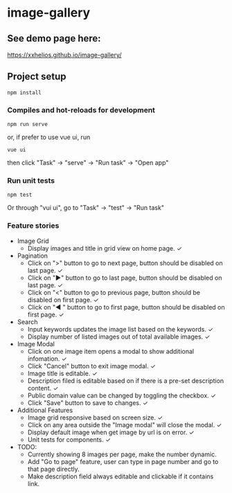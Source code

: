 # image-gallery

## See demo page here:

https://xxhelios.github.io/image-gallery/

## Project setup
```
npm install
```

### Compiles and hot-reloads for development
```
npm run serve
```
or, if prefer to use vue ui, run
```
vue ui
```
then click "Task" -> "serve" -> "Run task" -> "Open app"

### Run unit tests
```
npm test
```
Or through "vui ui", go to "Task" -> "test" -> "Run task"

### Feature stories
- Image Grid
  - Display images and title in grid view on home page. ✓
- Pagination
  - Click on ">" button to go to next page, button should be disabled on last page. ✓
  - Click on "►" button to go to last page, button should be disabled on last page. ✓
  - Click on "<" button to go to previous page, button should be disabled on first page. ✓
  - Click on "◄ " button to go to first page, button should be disabled on first page. ✓
- Search
  - Input keywords updates the image list based on the keywords. ✓
  - Display number of listed images out of total available images. ✓
- Image Modal
  - Click on one image item opens a modal to show additional infomation. ✓
  - Click "Cancel" button to exit image modal. ✓
  - Image title is editable. ✓
  - Description filed is editable based on if there is a pre-set description content. ✓
  - Public domain value can be changed by toggling the checkbox. ✓
  - Click "Save" button to save to changes. ✓
- Additional Features
  - Image grid responsive based on screen size. ✓
  - Click on any area outside the "Image modal" will close the modal. ✓
  - Display default image when get image by url is on error. ✓
  - Unit tests for components. ✓
- TODO:
  - Currently showing 8 images per page, make the number dynamic.
  - Add "Go to page" feature, user can type in page number and go to that page directly.
  - Make description field always editable and clickable if it contains link.

